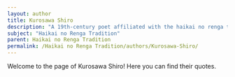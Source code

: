 ```yaml
---
layout: author
title: Kurosawa Shiro
description: "A 19th-century poet affiliated with the haikai no renga tradition, Shiro blended traditional themes with a personal touch, often focusing on the ephemeral aspects of nature."
subject: "Haikai no Renga Tradition"
parent: Haikai no Renga Tradition
permalink: /Haikai no Renga Tradition/authors/Kurosawa-Shiro/
---
```


Welcome to the page of Kurosawa Shiro! Here you can find their quotes.
